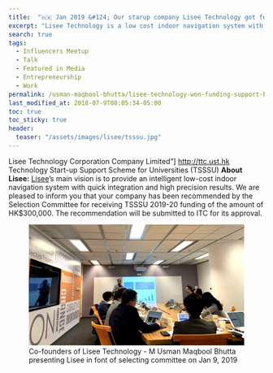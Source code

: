 ```yaml
---
title:  "🇭🇰 Jan 2019 &#124; Our starup company Lisee Technology got funding support from TSSSU, HK."
excerpt: "Lisee Technology is a low cost indoor navigation system with localization precision upto 10cm."
search: true
tags: 
  - Influencers Meetup
  - Talk
  - Featured in Media
  - Entrepreneurship
  - Work
permalink: /usman-maqbool-bhutta/lisee-technology-won-funding-support-by-tsssu
last_modified_at: 2018-07-9T08:05:34-05:00
toc: true
toc_sticky: true
header:
  teaser: "/assets/images/lisee/tsssu.jpg"
---
```

Lisee Technology Corporation Company Limited”]
http://ttc.ust.hk Technology Start-up Support Scheme for Universities (TSSSU)
**About Lisee:** [Lisee](http://www.lisee.io)’s main vision is to provide an intelligent low-cost indoor navigation system with quick integration and high precision results.
We are pleased to inform you that your company has been recommended by the Selection Committee for receiving TSSSU 2019-20 funding of the amount of HK$300,000. The recommendation will be submitted to ITC for its approval. 
<figure>
    <a href="/assets/images/lisee/tsssu.jpg"><img src="/assets/images/lisee/tsssu.jpg"></a>
    <figcaption>Co-founders of Lisee Technology - M Usman Maqbool Bhutta  presenting Lisee in font of selecting committee on Jan 9, 2019</figcaption>
</figure>
